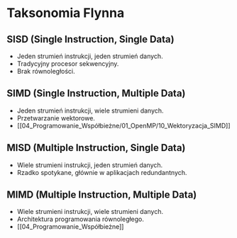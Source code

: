 # Taksonomia Flynna

## SISD (Single Instruction, Single Data)
- Jeden strumień instrukcji, jeden strumień danych.
- Tradycyjny procesor sekwencyjny.
- Brak równoległości.

## SIMD (Single Instruction, Multiple Data)
- Jeden strumień instrukcji, wiele strumieni danych.
- Przetwarzanie wektorowe.
- [[04_Programowanie_Współbieżne/01_OpenMP/10_Wektoryzacja_SIMD]]

## MISD (Multiple Instruction, Single Data)
- Wiele strumieni instrukcji, jeden strumień danych.
- Rzadko spotykane, głównie w aplikacjach redundantnych.

## MIMD (Multiple Instruction, Multiple Data)
- Wiele strumieni instrukcji, wiele strumieni danych.
- Architektura programowania równoległego.
- [[04_Programowanie_Współbieżne]]
